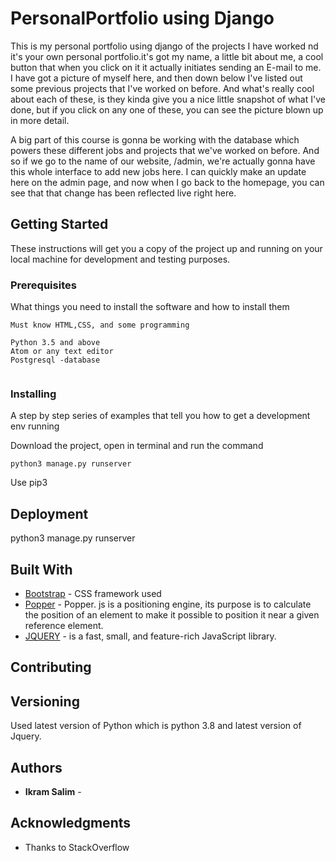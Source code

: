 # PersonalPortfolio using Django

This is my personal portfolio using django of the projects I have worked nd it's your own personal portfolio.it's got my name, a little bit about me, a cool button that when you click on it it actually initiates sending an E-mail to me. I have got a picture of myself here, and then down below I've listed out some previous projects that I've worked on before. And what's really cool about each of these, is they kinda give you a nice little snapshot of what I've done, but if you click on any one of these, you can see the picture blown up in more detail. 



A big part of this course is gonna be working with the database which powers these different jobs and projects that we've worked on before. And so if we go to the name of our website, /admin, we're actually gonna have this whole interface to add new jobs here.
I can quickly make an update here on the admin page, and now when I go back to the homepage, you can see that that change has been reflected live right here.

## Getting Started

These instructions will get you a copy of the project up and running on your local machine for development and testing purposes. 

### Prerequisites

What things you need to install the software and how to install them

```
Must know HTML,CSS, and some programming

Python 3.5 and above 
Atom or any text editor
Postgresql -database


```

### Installing

A step by step series of examples that tell you how to get a development env running

Download the project, open in terminal and run the command 
```
python3 manage.py runserver
```
Use pip3


## Deployment

python3 manage.py runserver

## Built With

* [Bootstrap](https://getbootstrap.com/docs/4.4/getting-started/introduction/) - CSS framework used
* [Popper](https://popper.js.org/) - Popper. js is a positioning engine, its purpose is to calculate the position of an element to make it possible to position it near a given reference element.
* [JQUERY](https://jquery.com/) - is a fast, small, and feature-rich JavaScript library.

## Contributing


## Versioning
Used latest version of Python which is python 3.8 and latest version of Jquery. 

## Authors

* **Ikram Salim** - 


## Acknowledgments

* Thanks to StackOverflow 


